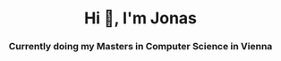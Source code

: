 <h1 align="center">Hi 👋, I'm Jonas</h1>
<h3 align="center">Currently doing my Masters in Computer Science in Vienna</h3>
